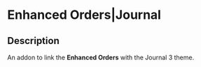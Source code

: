 # Enhanced Orders|Journal

## Description
An addon to link the **Enhanced Orders** with the Journal 3 theme.

